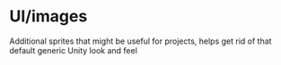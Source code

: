 # UI/images

Additional sprites that might be useful for projects, helps get rid of that default generic Unity look and feel